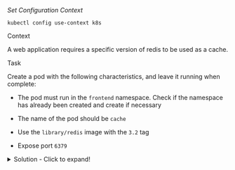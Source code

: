 
*_Set Configuration Context_*

`kubectl config use-context k8s`

Context

A web application requires a specific version of redis to be used as a cache.

Task

Create a pod with the following characteristics, and leave it running when complete:

- The pod must run in the `frontend` namespace. Check if the namespace has already been created and create if necessary

- The name of the pod should be `cache`

- Use the `library/redis` image with the `3.2` tag

- Expose port `6379`


<details>
<summary>
Solution - Click to expand!
</summary>

```yaml
# Check if namespace exist
kubectl get ns | grep frontend

# Create namespace if not exist
kubectl create ns frontend

# Create pod and expose the given port
kubectl run cache --image=library/redis:3.2 --port 6379 -n frontend

```

</details>